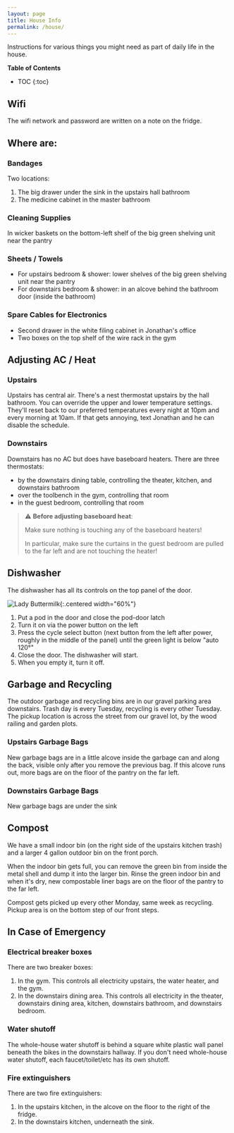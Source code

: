 ```yaml
---
layout: page
title: House Info
permalink: /house/
---
```


Instructions for various things you might need as part of daily life in the house.

**Table of Contents**
* TOC
{:toc}

## Wifi
The wifi network and password are written on a note on the fridge.

## Where are:
### Bandages
Two locations:
1. The big drawer under the sink in the upstairs hall bathroom
2. The medicine cabinet in the master bathroom

### Cleaning Supplies
In wicker baskets on the bottom-left shelf of the big green shelving unit near the pantry

### Sheets / Towels
* For upstairs bedroom & shower: lower shelves of the big green shelving unit near the pantry
* For downstairs bedroom & shower: in an alcove behind the bathroom door (inside the bathroom)

### Spare Cables for Electronics
* Second drawer in the white filing cabinet in Jonathan's office
* Two boxes on the top shelf of the wire rack in the gym

## Adjusting AC / Heat
### Upstairs
Upstairs has central air. There's a nest thermostat upstairs by the hall bathroom. You can override the upper and lower temperature settings. They'll reset back to our preferred temperatures every night at 10pm and every morning at 10am. If that gets annoying, text Jonathan and he can disable the schedule.

### Downstairs
Downstairs has no AC but does have baseboard heaters. There are three thermostats:
* by the downstairs dining table, controlling the theater, kitchen, and downstairs bathroom
* over the toolbench in the gym, controlling that room
* in the guest bedroom, controlling that room

> :warning: **Before adjusting baseboard heat**:
>
> Make sure nothing is touching any of the baseboard heaters!
>
> In particular, make sure the curtains in the guest bedroom are pulled to the far left and are not touching the heater!

## Dishwasher
The dishwasher has all its controls on the top panel of the door.

![Lady Buttermilk](assets/images/dishwasher.png){:.centered width="60%"}

1. Put a pod in the door and close the pod-door latch
2. Turn it on via the power button on the left
3. Press the cycle select button (next button from the left after power, roughly in the middle of the panel) until the green light is below "auto 120°"
4. Close the door. The dishwasher will start.
5. When you empty it, turn it off.

## Garbage and Recycling
The outdoor garbage and recycling bins are in our gravel parking area downstairs. Trash day is every Tuesday, recycling is every other Tuesday. The pickup location is across the street from our gravel lot, by the wood railing and garden plots.

### Upstairs Garbage Bags
New garbage bags are in a little alcove inside the garbage can and along the back, visible only after you remove the previous bag. If this alcove runs out, more bags are on the floor of the pantry on the far left.

### Downstairs Garbage Bags
New garbage bags are under the sink

## Compost
We have a small indoor bin (on the right side of the upstairs kitchen trash) and a larger 4 gallon outdoor bin on the front porch.

When the indoor bin gets full, you can remove the green bin from inside the metal shell and dump it into the larger bin. Rinse the green indoor bin and when it's dry, new compostable liner bags are on the floor of the pantry to the far left.

Compost gets picked up every other Monday, same week as recycling. Pickup area is on the bottom step of our front steps.

## In Case of Emergency
### Electrical breaker boxes
There are two breaker boxes:
1. In the gym. This controls all electricity upstairs, the water heater, and the gym.
2. In the downstairs dining area. This controls all electricity in the theater, downstairs dining area, kitchen, downstairs bathroom, and downstairs bedroom.

### Water shutoff
The whole-house water shutoff is behind a square white plastic wall panel beneath the bikes in the downstairs hallway. If you don't need whole-house water shutoff, each faucet/toilet/etc has its own shutoff.

### Fire extinguishers
There are two fire extinguishers:
1. In the upstairs kitchen, in the alcove on the floor to the right of the fridge.
2. In the downstairs kitchen, underneath the sink.